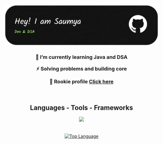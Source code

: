 <p align="center">
  <img src="https://github.com/Saumya-sarkhel/Saumya-sarkhel/blob/main/github-header-banner-1.png" alt="logo" width="700">
</p>

<!--
<h1 align="center">Hi there 👋🏻 I am Saumya</h1>
-->
<h3 align="center">
  
  🌱 I’m currently learning Java and DSA <br>
  
  ⚡ Solving problems and building core <br>
  
  🔭 Rookie profile <a href="https://saumya-dev.netlify.app/">Click here </a>
</h3><br>

<div align="center">
  <h2> Languages - Tools - Frameworks </h2>
  
  <img src="https://skillicons.dev/icons?i=c,cpp,java,html,css,bash,vscode,neovim,git,github" />
  
</div>
<div align="center">
<br><br>
<a href="https://github.com/anuraghazra/github-readme-stats?tab=readme-ov-file#top-languages-card"><img height=190 width=350 align="center" alt="Top Language" src="https://github-readme-stats.vercel.app/api/top-langs/?username=saumya-sarkhel&layout=compact&title_color=cba6f1&theme=radical&border_color=45472a"/></a>
</div>


<!--
**SaumyaSarkhel/SaumyaSarkhel** is a ✨ _special_ ✨ repository because its `README.md` (this file) appears on your GitHub profile.

Here are some ideas to get you started:

- 🔭 I’m currently working on ...
- 🌱 I’m currently learning ...
- 👯 I’m looking to collaborate on ...
- 🤔 I’m looking for help with ...
- 💬 Ask me about ...
- 📫 How to reach me: ...
- 😄 Pronouns: ...
- ⚡ Fun fact: ...
-->
